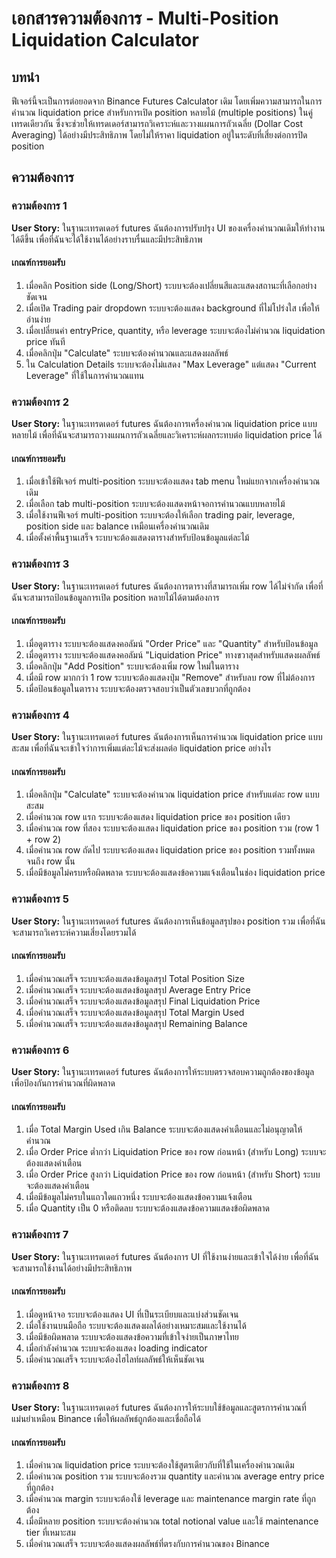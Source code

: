 # เอกสารความต้องการ - Multi-Position Liquidation Calculator

## บทนำ

ฟีเจอร์นี้จะเป็นการต่อยอดจาก Binance Futures Calculator เดิม โดยเพิ่มความสามารถในการคำนวณ liquidation price สำหรับการเปิด position หลายไม้ (multiple positions) ในคู่เทรดเดียวกัน ซึ่งจะช่วยให้เทรดเดอร์สามารถวิเคราะห์และวางแผนการถัวเฉลี่ย (Dollar Cost Averaging) ได้อย่างมีประสิทธิภาพ โดยไม่ให้ราคา liquidation อยู่ในระดับที่เสี่ยงต่อการปิด position

## ความต้องการ

### ความต้องการ 1

**User Story:** ในฐานะเทรดเดอร์ futures ฉันต้องการปรับปรุง UI ของเครื่องคำนวณเดิมให้ทำงานได้ดีขึ้น เพื่อที่ฉันจะได้ใช้งานได้อย่างราบรื่นและมีประสิทธิภาพ

#### เกณฑ์การยอมรับ

1. เมื่อคลิก Position side (Long/Short) ระบบจะต้องเปลี่ยนสีและแสดงสถานะที่เลือกอย่างชัดเจน
2. เมื่อเปิด Trading pair dropdown ระบบจะต้องแสดง background ที่ไม่โปร่งใส เพื่อให้อ่านง่าย
3. เมื่อเปลี่ยนค่า entryPrice, quantity, หรือ leverage ระบบจะต้องไม่คำนวณ liquidation price ทันที
4. เมื่อคลิกปุ่ม "Calculate" ระบบจะต้องคำนวณและแสดงผลลัพธ์
5. ใน Calculation Details ระบบจะต้องไม่แสดง "Max Leverage" แต่แสดง "Current Leverage" ที่ใช้ในการคำนวณแทน

### ความต้องการ 2

**User Story:** ในฐานะเทรดเดอร์ futures ฉันต้องการเครื่องคำนวณ liquidation price แบบหลายไม้ เพื่อที่ฉันจะสามารถวางแผนการถัวเฉลี่ยและวิเคราะห์ผลกระทบต่อ liquidation price ได้

#### เกณฑ์การยอมรับ

1. เมื่อเข้าใช้ฟีเจอร์ multi-position ระบบจะต้องแสดง tab menu ใหม่แยกจากเครื่องคำนวณเดิม
2. เมื่อเลือก tab multi-position ระบบจะต้องแสดงหน้าจอการคำนวณแบบหลายไม้
3. เมื่อใช้งานฟีเจอร์ multi-position ระบบจะต้องให้เลือก trading pair, leverage, position side และ balance เหมือนเครื่องคำนวณเดิม
4. เมื่อตั้งค่าพื้นฐานเสร็จ ระบบจะต้องแสดงตารางสำหรับป้อนข้อมูลแต่ละไม้

### ความต้องการ 3

**User Story:** ในฐานะเทรดเดอร์ futures ฉันต้องการตารางที่สามารถเพิ่ม row ได้ไม่จำกัด เพื่อที่ฉันจะสามารถป้อนข้อมูลการเปิด position หลายไม้ได้ตามต้องการ

#### เกณฑ์การยอมรับ

1. เมื่อดูตาราง ระบบจะต้องแสดงคอลัมน์ "Order Price" และ "Quantity" สำหรับป้อนข้อมูล
2. เมื่อดูตาราง ระบบจะต้องแสดงคอลัมน์ "Liquidation Price" ทางขวาสุดสำหรับแสดงผลลัพธ์
3. เมื่อคลิกปุ่ม "Add Position" ระบบจะต้องเพิ่ม row ใหม่ในตาราง
4. เมื่อมี row มากกว่า 1 row ระบบจะต้องแสดงปุ่ม "Remove" สำหรับลบ row ที่ไม่ต้องการ
5. เมื่อป้อนข้อมูลในตาราง ระบบจะต้องตรวจสอบว่าเป็นตัวเลขบวกที่ถูกต้อง

### ความต้องการ 4

**User Story:** ในฐานะเทรดเดอร์ futures ฉันต้องการเห็นการคำนวณ liquidation price แบบสะสม เพื่อที่ฉันจะเข้าใจว่าการเพิ่มแต่ละไม้จะส่งผลต่อ liquidation price อย่างไร

#### เกณฑ์การยอมรับ

1. เมื่อคลิกปุ่ม "Calculate" ระบบจะต้องคำนวณ liquidation price สำหรับแต่ละ row แบบสะสม
2. เมื่อคำนวณ row แรก ระบบจะต้องแสดง liquidation price ของ position เดียว
3. เมื่อคำนวณ row ที่สอง ระบบจะต้องแสดง liquidation price ของ position รวม (row 1 + row 2)
4. เมื่อคำนวณ row ถัดไป ระบบจะต้องแสดง liquidation price ของ position รวมทั้งหมดจนถึง row นั้น
5. เมื่อมีข้อมูลไม่ครบหรือผิดพลาด ระบบจะต้องแสดงข้อความแจ้งเตือนในช่อง liquidation price

### ความต้องการ 5

**User Story:** ในฐานะเทรดเดอร์ futures ฉันต้องการเห็นข้อมูลสรุปของ position รวม เพื่อที่ฉันจะสามารถวิเคราะห์ความเสี่ยงโดยรวมได้

#### เกณฑ์การยอมรับ

1. เมื่อคำนวณเสร็จ ระบบจะต้องแสดงข้อมูลสรุป Total Position Size
2. เมื่อคำนวณเสร็จ ระบบจะต้องแสดงข้อมูลสรุป Average Entry Price
3. เมื่อคำนวณเสร็จ ระบบจะต้องแสดงข้อมูลสรุป Final Liquidation Price
4. เมื่อคำนวณเสร็จ ระบบจะต้องแสดงข้อมูลสรุป Total Margin Used
5. เมื่อคำนวณเสร็จ ระบบจะต้องแสดงข้อมูลสรุป Remaining Balance

### ความต้องการ 6

**User Story:** ในฐานะเทรดเดอร์ futures ฉันต้องการให้ระบบตรวจสอบความถูกต้องของข้อมูล เพื่อป้องกันการคำนวณที่ผิดพลาด

#### เกณฑ์การยอมรับ

1. เมื่อ Total Margin Used เกิน Balance ระบบจะต้องแสดงคำเตือนและไม่อนุญาตให้คำนวณ
2. เมื่อ Order Price ต่ำกว่า Liquidation Price ของ row ก่อนหน้า (สำหรับ Long) ระบบจะต้องแสดงคำเตือน
3. เมื่อ Order Price สูงกว่า Liquidation Price ของ row ก่อนหน้า (สำหรับ Short) ระบบจะต้องแสดงคำเตือน
4. เมื่อมีข้อมูลไม่ครบในแถวใดแถวหนึ่ง ระบบจะต้องแสดงข้อความแจ้งเตือน
5. เมื่อ Quantity เป็น 0 หรือติดลบ ระบบจะต้องแสดงข้อความแสดงข้อผิดพลาด

### ความต้องการ 7

**User Story:** ในฐานะเทรดเดอร์ futures ฉันต้องการ UI ที่ใช้งานง่ายและเข้าใจได้ง่าย เพื่อที่ฉันจะสามารถใช้งานได้อย่างมีประสิทธิภาพ

#### เกณฑ์การยอมรับ

1. เมื่อดูหน้าจอ ระบบจะต้องแสดง UI ที่เป็นระเบียบและแบ่งส่วนชัดเจน
2. เมื่อใช้งานบนมือถือ ระบบจะต้องแสดงผลได้อย่างเหมาะสมและใช้งานได้
3. เมื่อมีข้อผิดพลาด ระบบจะต้องแสดงข้อความที่เข้าใจง่ายเป็นภาษาไทย
4. เมื่อกำลังคำนวณ ระบบจะต้องแสดง loading indicator
5. เมื่อคำนวณเสร็จ ระบบจะต้องไฮไลท์ผลลัพธ์ให้เห็นชัดเจน

### ความต้องการ 8

**User Story:** ในฐานะเทรดเดอร์ futures ฉันต้องการให้ระบบใช้ข้อมูลและสูตรการคำนวณที่แม่นยำเหมือน Binance เพื่อให้ผลลัพธ์ถูกต้องและเชื่อถือได้

#### เกณฑ์การยอมรับ

1. เมื่อคำนวณ liquidation price ระบบจะต้องใช้สูตรเดียวกับที่ใช้ในเครื่องคำนวณเดิม
2. เมื่อคำนวณ position รวม ระบบจะต้องรวม quantity และคำนวณ average entry price ที่ถูกต้อง
3. เมื่อคำนวณ margin ระบบจะต้องใช้ leverage และ maintenance margin rate ที่ถูกต้อง
4. เมื่อมีหลาย position ระบบจะต้องคำนวณ total notional value และใช้ maintenance tier ที่เหมาะสม
5. เมื่อคำนวณเสร็จ ระบบจะต้องแสดงผลลัพธ์ที่ตรงกับการคำนวณของ Binance